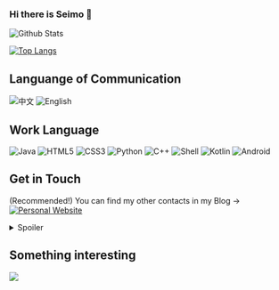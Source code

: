 ### Hi there is Seimo 👋

![Github Stats](https://github-readme-stats.vercel.app/api?username=SeimoDev&show_icons=true&theme=dark&count_private=true)

[![Top Langs](https://github-readme-stats.vercel.app/api/top-langs/?username=anuraghazra&langs_count=20)](https://github.com/anuraghazra/github-readme-stats)

## Languange of Communication

![中文](https://img.shields.io/badge/-中文-red?style=flat-square&)
![English](https://img.shields.io/badge/-English-blue?style=flat-square)

## Work Language

![Java](https://img.shields.io/badge/-Java-f80000?style=flat-square&logo=oracle&logoColor=fff)
![HTML5](https://img.shields.io/badge/-HTML5-e34f26?style=flat-square&logo=HTML5&logoColor=fff)
![CSS3](https://img.shields.io/badge/-CSS3-1572b6?style=flat-square&logo=CSS3&labelColor=1572b6)
![Python](https://img.shields.io/badge/-Python-3776ab?style=flat-square&logo=python&logoColor=fff)
![C++](https://img.shields.io/badge/-C%2b%2b-00599c?style=flat-square&logo=C%2b%2b&logoColor=fff)
![Shell](https://img.shields.io/badge/-Shell-4eaa25?style=flat-square&logo=gnu%20bash&logoColor=fff)
![Kotlin](https://img.shields.io/badge/-Kotlin-7f52ff?style=flat-square&logo=kotlin&logoColor=fff)
![Android](https://img.shields.io/badge/-Android-3ddc84?style=flat-square&logo=android&logoColor=fff)

## Get in Touch

(Recommended!) You can find my other contacts in my Blog -> [![Personal Website](https://img.shields.io/badge/-Seimo博客-pink?style=flat-square&logo=AddThis&logoColor=white&labelColor=pink)](https://seimo.cn/)
<details>
<summary>Spoiler</summary>
 
[![Twitter](https://img.shields.io/twitter/follow/SeimoDev?color=1ca0f1&label=%40realMlgmXyysd&logo=twitter&logoColor=white&style=flat-square&labelColor=1ca0f1)](https://twitter.com/Seimodev)
[![Sina Weibo](https://img.shields.io/badge/-@樱花Seimo-e6162d?style=flat-square&logo=sina-weibo&logoColor=white&labelColor=e6162d)](https://weibo.com/cldmh666)
[![BiliBili](https://img.shields.io/badge/-Seimo夕摩-00a1d6?style=flat-square&logo=bilibili&logoColor=fff)](https://space.bilibili.com/354243662)
[![Zhihu](https://img.shields.io/badge/-Seimo-0e88eB?style=flat-square&logo=zhihu&logoColor=fff)](https://www.zhihu.com/people/Seimo)
[![Telegram Channel](https://img.shields.io/badge/-t.me/Seimo的吹水群-3db6f1?style=flat-square&logo=Telegram&logoColor=2ca5e0)](https://t.me/seimoTalk)
[![E-Mail](https://img.shields.io/badge/-seimodev@gmail.com-168de2?style=flat-square&logo=mail.ru&logoColor=white&labelColor=168de2)](mailto:seimo_at_gmail.com)
</details>

## Something interesting

<a href="https://github.com/komeiji-satori/Dress/tree/master/Seimo/">
  <img align="left" src="https://github-readme-stats.vercel.app/api/pin/?username=SeimoDev&repo=Dress&show_owner=true" />
</a>
